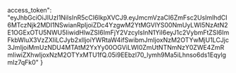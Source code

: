 access_token": "eyJhbGciOiJIUzI1NiIsInR5cCI6IkpXVCJ9.eyJmcmVzaCI6ZmFsc2UsImlhdCI6MTczNjk2MDI1NSwianRpIjoiZDc4YzgwM2YtMGVlYS00NmUyLWI5NzAtN2E1OGExOTU5NWU5IiwidHlwZSI6ImFjY2VzcyIsInN1YiI6eyJ1c2VybmFtZSI6ImFkbWluX3VzZXIiLCJyb2xlIjoiYWRtaW4ifSwibmJmIjoxNzM2OTYwMjU1LCJjc3JmIjoiMmUzNDU4MTAtM2YxYy00OGViLWI0ZmUtNTNmNzY0ZWE4ZmRmIiwiZXhwIjoxNzM2OTYxMTU1fQ.05i9EEbzl70_lymh9Ma5iLhnso6ds1EqylgmIz7qFk0"
}